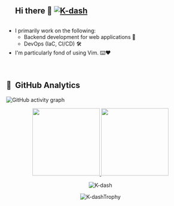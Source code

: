 <!--h1 without bottom border-->
<div id="user-content-toc">
  <ul align="left">
    <summary>
      <h2 style="display: inline-block">
        Hi there 👋
        <a href="https://github.com/K-dash/"><img src="https://komarev.com/ghpvc/?username=K-dash" alt="K-dash" /></a>
      </h2>
    </summary>
  </ul>
</div>

- I primarily work on the following:
  - Backend development for web applications 🚀
  - DevOps (IaC, CI/CD) 🛠️
- I'm particularly fond of using Vim. ⌨️❤️

<br>

## 👀 &nbsp;GitHub Analytics

![GitHub activity graph]( https://github-readme-activity-graph.vercel.app/graph?username=K-dash&theme=react-dark&area=true&hide_border=true#gh-light-mode-only)


<p align="center">
<a href="https://github.com/K-dash">
  <img height="180em" src="https://github-readme-stats-eight-theta.vercel.app/api?username=K-dash&show_icons=true&theme=algolia&include_all_commits=true&count_private=true"/>
  <img height="180em" src="https://github-readme-stats-eight-theta.vercel.app/api/top-langs/?username=K-dash&layout=compact&langs_count=8&theme=algolia"/>
</a>
 <br />
  
<p align="center"><img align="center" src="https://github-readme-streak-stats.herokuapp.com/?user=K-dash&theme=algolia" alt="K-dash" /></p>

<p align="center"><img align="center" src="https://github-trophies.vercel.app/?username=K-dash&column=6&theme=algolia" alt="K-dashTrophy" /></p>
<!--- stats (end) -->
